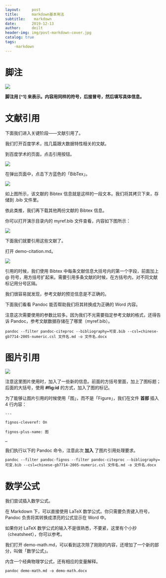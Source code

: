 ```yaml
---
layout:     post
title:      markdown基本用法
subtitle:    markdown
date:       2019-12-13
author:     deilt
header-img: img/post-markdown-cover.jpg
catalog: true
tags:
    -markdown
---
```



# 脚注
![](/img/post-markdown-1.jpg)

**脚注用 [^1] 来表示。内容用同样的符号，后接冒号，然后填写具体信息。**

# 文献引用
下面我们进入关键阶段——文献引用了。

我们打开百度学术，找几篇跟大数据特性相关的文献。

到百度学术的页面，点击引用按钮。

![](/img/post-markdown-2.jpg)

在弹出页面中，点击下方蓝色的「BibTex」。

![](/img/post-markdown-3.jpg)

如上图所示，该文献的 Bibtex 信息就是这样的一段文本。我们将其拷贝下来，存储到 .bib 文件里。

依此类推，我们再下载其他两份文献的 Bibtex 信息。

你可以打开演示目录内的 myref.bib 文件查看，内容如下图所示：

![](/img/post-markdown-4.jpg)

下面我们就要引用这些文献了。

打开 demo-citation.md。

![](/img/post-markdown-5.jpg)

引用的时候，我们使用 Bibtex 中每条文献信息大括号内的第一个字段，前面加上 @ 符号，用方括号扩起来。需要引用多条文献的时候，在方括号内，对不同文献标记用分号区隔。

我们很容易就发现，参考文献的预览信息是不正确的。

下面我们看看 Pandoc 能否帮助我们将其转换成为正确的 Word 内容。

注意这次需要使用的参数比较多。因为我们不光需要指定参考文献的格式，还得告诉 Pandoc，参考文献数据存储在了哪里（myref.bib）。

```
pandoc --filter pandoc-citeproc --bibliography=可变.bib --csl=chinese-gb7714-2005-numeric.csl 文件名.md -o 文件名.docx
```

# 图片引用

![](/img/post-markdown-6.jpg)

注意这里图片使用时，加入了一些新的信息。前面的方括号里面，加上了图标题；后面的大括号，使用 **#fig:id** 的方式，加入了图的标记。

为了能够让图片引用的时候使用「图」，而不是「Figure」，我们在文件 **首部** 插入 4 行内容：

```
---

fignos-cleveref: On

fignos-plus-name: 图

…
```

我们执行以下的 Pandoc 命令，注意此次 **加入** 了图片引用处理要求。
```
pandoc --filter pandoc-fignos --filter pandoc-citeproc --bibliography=可变.bib --csl=chinese-gb7714-2005-numeric.csl 文件名.md -o 文件名.docx
```

# 数学公式

我们尝试插入数学公式。

在 Markdown 下，可以直接使用 LaTeX 数学公式。你只需要负责键入符号，Pandoc 负责将其转换成漂亮的公式显示在 Word 中。

如果你对 LaTeX 数学公式的输入不是很熟悉，不要紧，这里有个小抄（cheatsheet），你可以参考。

我们打开 demo-math.md，可以看到这次除了刚刚的内容，还增加了一个新的部分，叫做「数学公式」。

内含一个经典物理学公式，还有相应的变量解释。

```
pandoc demo-math.md -o demo-math.docx
```
